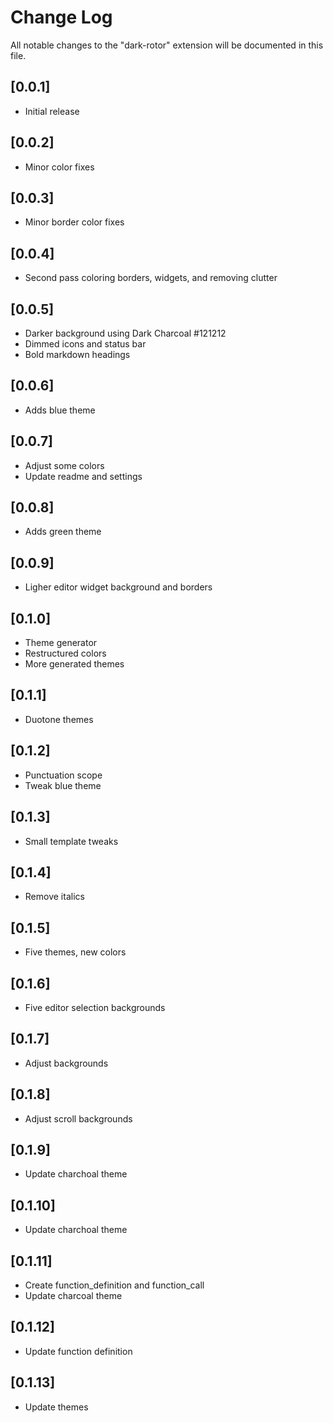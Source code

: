 # Change Log

All notable changes to the "dark-rotor" extension will be documented in this file.

## [0.0.1]

- Initial release

## [0.0.2]

- Minor color fixes

## [0.0.3]

- Minor border color fixes

## [0.0.4]

- Second pass coloring borders, widgets, and removing clutter

## [0.0.5]

- Darker background using Dark Charcoal #121212
- Dimmed icons and status bar
- Bold markdown headings

## [0.0.6]

- Adds blue theme

## [0.0.7]

- Adjust some colors
- Update readme and settings

## [0.0.8]

- Adds green theme

## [0.0.9]

- Ligher editor widget background and borders

## [0.1.0]

- Theme generator
- Restructured colors
- More generated themes

## [0.1.1]

- Duotone themes

## [0.1.2]

- Punctuation scope
- Tweak blue theme

## [0.1.3]

- Small template tweaks

## [0.1.4]

- Remove italics

## [0.1.5]

- Five themes, new colors

## [0.1.6]

- Five editor selection backgrounds

## [0.1.7]

- Adjust backgrounds

## [0.1.8]

- Adjust scroll backgrounds

## [0.1.9]

- Update charchoal theme

## [0.1.10]

- Update charchoal theme

## [0.1.11]

- Create function_definition and function_call
- Update charcoal theme

## [0.1.12]

- Update function definition

## [0.1.13]

- Update themes
